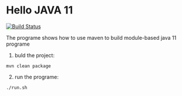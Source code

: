 # Hello JAVA 11
[![Build Status](https://travis-ci.org/xinhuagu/HelloJAVA11.svg?branch=master)](https://travis-ci.org/xinhuagu/HelloJAVA11)

The programe shows how to use maven to build module-based java 11 programe

1. buld the project:
```
mvn clean package
```
2. run the programe:
```
./run.sh
````
